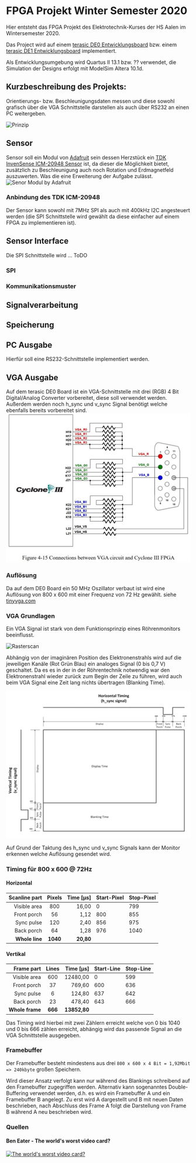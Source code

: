 
# FPGA Projekt Winter Semester 2020
Hier entsteht das FPGA Projekt des Elektrotechnik-Kurses der HS Aalen im Wintersemester 2020.

Das Project wird auf einem [terasic DE0 Entwicklungsboard](https://www.terasic.com.tw/cgi-bin/page/archive_download.pl?Language=English&No=364&FID=0c266381d75ef92a8291c5bbdd5b07eb) bzw. einem [terasic DE1 Entwicklungsboard](https://www.terasic.com.tw/cgi-bin/page/archive_download.pl?Language=English&No=836&FID=3a3708b0790bb9c721f94909c5ac96d6) implementiert.

Als Entwicklungsumgebung wird Quartus II 13.1 bzw. ?? verwendet, die Simulation der Designs erfolgt mit ModelSim Altera 10.1d.

## Kurzbeschreibung des Projekts:
Orientierungs- bzw. Beschleunigungsdaten messen und diese sowohl grafisch über die VGA Schnittstelle darstellen als auch über RS232 an einen PC weitergeben.

![Prinzip](https://raw.githubusercontent.com/lmai95/FPGA_Project_WS2020/main/documentation/pics/Beschl-VGA.jpg)
## Sensor
Sensor soll ein Modul von [Adafruit](https://learn.adafruit.com/adafruit-tdk-invensense-icm-20948-9-dof-imu) sein dessen Herzstück ein [TDK InvenSense ICM-20948 Sensor](https://invensense.tdk.com/products/motion-tracking/9-axis/icm-20948/) ist, da dieser die Möglichkeit bietet, zusätzlich zu Beschleunigung auch noch Rotation und Erdmagnetfeld auszuwerten. Was die eine Erweiterung der Aufgabe zulässt.
![Senor Modul by Adafruit](https://cdn-learn.adafruit.com/assets/assets/000/093/833/medium800/sensors_edit4554_iso_ORIG_2020_07.png?1596657840)

### Anbindung des TDK ICM-20948
Der Sensor kann sowohl mit 7MHz SPI als auch mit 400kHz I2C angesteuert werden (die SPI Schnittstelle wird gewählt da diese einfacher auf einem FPGA zu implementieren ist).

## Sensor Interface
Die SPI Schnittstelle wird ... ToDO

### SPI

### Kommunikationsmuster

## Signalverarbeitung

## Speicherung

## PC Ausgabe
Hierfür soll eine RS232-Schnittstelle implementiert werden.

## VGA Ausgabe
Auf dem terasic DE0 Board ist ein VGA-Schnittstelle mit drei (RGB)  4 Bit Digital/Analog Converter vorbereitet, diese soll verwendet werden.  Außerdem werden noch h_sync und v_sync Signal benötigt welche ebenfalls bereits vorbereitet sind.![DE0 Board VGA Port](https://raw.githubusercontent.com/lmai95/FPGA_Project_WS2020/interface_video/documentation/pics/VGA_DA_Wandler_DE_0.jpg)
### Auflösung
Da auf dem DE0 Board ein 50 MHz Oszillator verbaut ist wird eine Auflösung von 800 x 600 mit einer Frequenz von 72 Hz gewählt.
siehe [tinyvga.com](http://tinyvga.com/vga-timing/800x600@72Hz)
### VGA Grundlagen
Ein VGA Signal ist stark von dem Funktionsprinzip eines Röhrenmonitors  beeinflusst.

 ![Rasterscan](https://upload.wikimedia.org/wikipedia/commons/thumb/7/72/Raster-scan.svg/1280px-Raster-scan.svg.png)

 Abhängig von der imaginären Position des Elektronenstrahls wird auf die jeweiligen Kanäle (Rot Grün Blau) ein analoges Signal (0 bis 0,7 V) geschaltet. Da es es in der in der Röhrentechnik notwendig war den Elektronenstrahl wieder zurück zum Begin der Zeile zu führen, wird auch beim VGA Signal eine Zeit lang nichts übertragen (Blanking Time).    

![Timinig](https://raw.githubusercontent.com/lmai95/FPGA_Project_WS2020/interface_video/documentation/pics/VGA_signal_timing_diagram.png)

Auf Grund der Taktung des h_sync und v_sync Signals kann der Monitor erkennen welche Auflösung gesendet wird.
### Timing für 800 x 600 @ 72Hz
#### Horizontal
|Scanline part	|Pixels	|Time [µs]| Start-Pixel| Stop-Pixel|
|---:           |:---:  |---:| ---|---|
|Visible area	  |800	  |16,00 | 0 | 799 |
|Front porch    |	56	  |1,12  | 800 |855 |
|Sync pulse     |	120	  |2,40  | 856 |975 |
|Back porch     |	64	  |1,28  | 976 |1040 |
|__Whole line__     |	__1040__  |__20,80__ |

#### Vertikal
|Frame part	    |Lines	 |Time [µs]| Start-Line| Stop-Line|
|---:           |:---:   | ---:    |---|---|
|Visible area	  |600	   |12480,00| 0 | 599 |
|Front porch    |	37	   |769,60| 600| 636|
|Sync pulse	    |6	     |124,80|637 |642 |
|Back porch	    |23	     |478,40| 643| 666 |
|__Whole frame__ |__666__   |__13852,80__| | |

Das Timing wird hierbei mit zwei Zählern erreicht welche von 0 bis 1040 und 0 bis 666 zählen erreicht, abhängig wird das passende Signal an die VGA Schnittstelle ausgegeben.

### Framebuffer
Der Framebuffer besteht mindestens aus drei `800 x 600 x 4 Bit = 1,92Mbit => 240kbyte`  großen Speichern.

Wird dieser Ansatz verfolgt kann nur während des Blankings schreibend auf den Framebuffer zugegriffen werden. Alternativ kann sogenanntes Double-Buffering verwendet werden, d.h. es wird ein Framebuffer A und ein Framebuffer B angelegt. Zu erst wird A dargestellt und B mit neuen Daten beschrieben, nach Abschluss des Frame A folgt die Darstellung von Frame B während A neu beschrieben wird.
### Quellen
#### Ben Eater - The world's worst video card?
[![The world's worst video card?](http://img.youtube.com/vi/l7rce6IQDWs/0.jpg)](http://www.youtube.com/watch?v=l7rce6IQDWs "")
